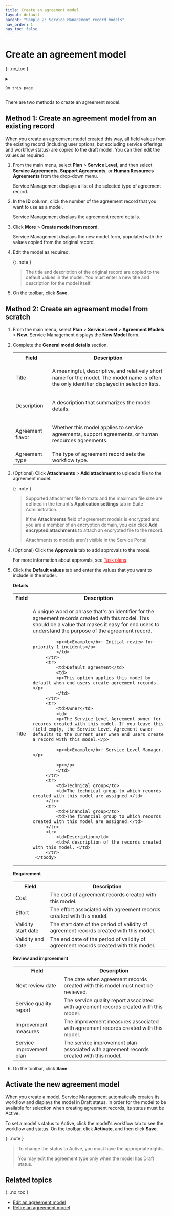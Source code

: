 ```yaml
---
title: Create an agreement model
layout: default
parent: "Sample 2: Service Management record models"
nav_order: 1
has_toc: false
---
```


# Create an agreement model
{: .no_toc }

<details close markdown="block">
  <summary>
  
    On this page
	
  </summary>
  {: .text-delta }
- TOC
{:toc}
</details>

There are two methods to create an agreement model.

## Method 1: Create an agreement model from an existing record

When you create an agreement model created this way, all field values from the existing record (including user options, but excluding service offerings and workflow status) are copied to the draft model. You can then edit the values as required.

1.  From the main menu, select **Plan** > **Service Level**, and then select **Service Agreements**, **Support Agreements**, or **Human Resources Agreements** from the drop-down menu. 

	Service Management displays a list of the selected type of agreement record.
    
2.  In the **ID** column, click the number of the agreement record that you want to use as a model. 

	Service Management displays the agreement record details.
    
3.  Click **More** > **Create model from record**. 

	Service Management displays the new model form, populated with the values copied from the original record.
  
4.  Edit the model as required.

	{: .note }
	>The title and description of the original record are copied to the default values in the model. You must enter a new title and description for the model itself.
    
5.  On the toolbar, click **Save**.

## Method 2: Create an agreement model from scratch ##

1.  From the main menu, select **Plan** > **Service Level** > **Agreement** **Models** > **New**. Service Management displays the **New Model** form.
    
2.  Complete the **General model details** section.

	<table>
		<tbody>
			<tr>
				<th>Field</th>
				<th>Description</th>
			</tr>
			<tr>
				<td>Title</td>
				<td>
				<p>A meaningful, descriptive, and relatively short name for the model. The model name is often the only identifier displayed in selection lists.</p>
				</td>
			</tr>
			<tr>
				<td>Description</td>
				<td>
				<p>A description that summarizes the model details.</p>
				</td>
			</tr>
			<tr>
				<td>Agreement flavor</td>
				<td>
				<p>Whether this model applies to service agreements, support agreements, or human resources agreements.</p>
				</td>
			</tr>
			<tr>
				<td>Agreement type</td>
				<td>The type of agreement record sets the workflow type.</td>
			</tr>
		</tbody>
	</table>

3. (Optional) Click **Attachments** > **Add attachment** to upload a file to the agreement model.

	{: .note }
	>Supported attachment file formats and the maximum file size are defined in the tenant's **Application settings** tab in Suite Administration.
	>
	>If the **Attachments** field of agreement models is encrypted and you are a member of an encryption domain, you can click **Add encrypted attachments** to attach an encrypted file to the record.
	>
	>Attachments to models aren't visible in the Service Portal.

4. (Optional) Click the **Approvals** tab to add approvals to the model.

	For more information about approvals, see <span style="color: red;"><u>Task plans</u></span>.

5. Click the **Default values** tab and enter the values that you want to include in the model.

	**Details**

	<table>
		<tbody>
			<tr>
				<th>Field</th>
				<th>Description</th>
			</tr>
			<tr>
				<td>Title</td>
				<td>
				<p>A unique word or phrase that's an identifier for the agreement records created with this model. This should be a value that makes it easy for end users to understand the purpose of the agreement record.</p>

				<p><b>Example</b>: Initial review for priority 1 incidents</p>
				</td>
			</tr>
			<tr>
				<td>Default agreement</td>
				<td>
				<p>This option applies this model by default when end users create agreement records. </p>
				</td>
			</tr>
			<tr>
				<td>Owner</td>
				<td>
				<p>The Service Level Agreement owner for records created with this model. If you leave this field empty, the Service Level Agreement owner defaults to the current user when end users create a record with this model.</p>

				<p><b>Example</b>: Service Level Manager.</p>

				<p></p>
				</td>
			</tr>
			<tr>
				<td>Technical group</td>
				<td>The technical group to which records created with this model are assigned.</td>
			</tr>
			<tr>
				<td>Financial group</td>
				<td>The financial group to which records created with this model are assigned.</td>
			</tr>
			<tr>
				<td>Description</td>
				<td>A description of the records created with this model. </td>
			</tr>
		</tbody>
	</table>
		
	**Requirement**

	<table>
		<tbody>
			<tr>
				<th>Field</th>
				<th>Description</th>
			</tr>
			<tr>
				<td>Cost</td>
				<td>The cost of agreement records created with this model.</td>
			</tr>
			<tr>
				<td>Effort</td>
				<td>The effort associated with agreement records created with this model.</td>
			</tr>
			<tr>
				<td>Validity start date</td>
				<td>The start date of the period of validity of agreement records created with this model.</td>
			</tr>
			<tr>
				<td>Validity end date</td>
				<td>The end date of the period of validity of agreement records created with this model.</td>
			</tr>
		</tbody>
	</table>
	
	**Review and improvement**

	<table>
		<tbody>
			<tr>
				<th>Field</th>
				<th>Description</th>
			</tr>
			<tr>
				<td>Next review date</td>
				<td>The date when agreement records created with this model must next be reviewed.</td>
			</tr>
			<tr>
				<td>Service quality report</td>
				<td>The service quality report associated with agreement records created with this model.</td>
			</tr>
			<tr>
				<td>Improvement measures</td>
				<td>The improvement measures associated with agreement records created with this model.</td>
			</tr>
			<tr>
				<td>Service improvement plan</td>
				<td>The service improvement plan associated with agreement records created with this model.</td>
			</tr>
		</tbody>
	</table>
		
6. On the toolbar, click **Save**.


## Activate the new agreement model

When you create a model, Service Management automatically creates its workflow and displays the model in Draft status. In order for the model to be available for selection when creating agreement records, its status must be Active.

To set a model's status to Active, click the model's workflow tab to see the workflow and status. On the toolbar, click **Activate**, and then click **Save**.

{: .note }
>To change the status to Active, you must have the appropriate rights.
>
>You may edit the agreement type only when the model has Draft status.

## Related topics
{: .no_toc }

- [Edit an agreement model](/pages/write/edit_agreement_model.html)
- [Retire an agreement model](/pages/write/retire_agreement_model.html)
